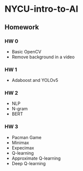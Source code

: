 # NYCU-intro-to-AI
## Homework
### HW 0
- Basic OpenCV
- Remove background in a video
### HW 1
- Adaboost and YOLOv5

### HW 2
- NLP
- N-gram
- BERT

### HW 3
- Pacman Game
- Minimax
- Expecimax
- Q-learning
- Approximate Q-learning
- Deep Q-learning
